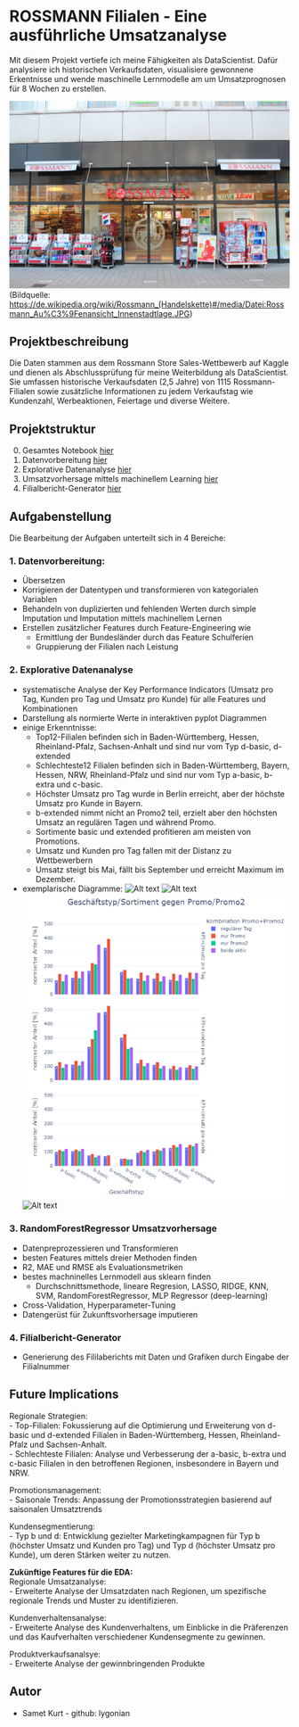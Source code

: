 # ROSSMANN Filialen - Eine ausführliche Umsatzanalyse
Mit diesem Projekt vertiefe ich meine Fähigkeiten als DataScientist. Dafür analysiere ich historischen Verkaufsdaten, visualisiere gewonnene Erkentnisse und wende maschinelle Lernmodelle am um Umsatzprognosen für 8 Wochen zu erstellen.

![Alt text](/Ausgewählte_Plots/Rossmann_Außenansicht_Innenstadtlage.jfif)
(Bildquelle: https://de.wikipedia.org/wiki/Rossmann_(Handelskette)#/media/Datei:Rossmann_Au%C3%9Fenansicht_Innenstadtlage.JPG)

## Projektbeschreibung
Die Daten stammen aus dem Rossmann Store Sales-Wettbewerb auf Kaggle und dienen als Abschlussprüfung für meine Weiterbildung als DataScientist. Sie umfassen historische Verkaufsdaten (2,5 Jahre) von 1115 Rossmann-Filialen sowie zusätzliche Informationen zu jedem Verkaufstag wie Kundenzahl, Werbeaktionen, Feiertage und diverse Weitere.

## Projektstruktur
0. Gesamtes Notebook [hier](/Notebooks/1_complete.ipynb)
1. Datenvorbereitung [hier](/Notebooks/2_Datenvorbereitung.ipynb)
2. Explorative Datenanalyse [hier](/Notebooks/3_Explorative_Datenanalyse.ipynb)
3. Umsatzvorhersage mittels machinellem Learning [hier](/Notebooks/4_MachineLearning_Vorhersage.ipynb)
4. Filialbericht-Generator [hier](/Notebooks/5_Filialbericht_Generator.ipynb)

## Aufgabenstellung
Die Bearbeitung der Aufgaben unterteilt sich in 4 Bereiche:
### 1. Datenvorbereitung:
- Übersetzen
- Korrigieren der Datentypen und transformieren von kategorialen Variablen
- Behandeln von duplizierten und fehlenden Werten durch simple Imputation und Imputation mittels machinellem Lernen
- Erstellen zusätzlicher Features durch Feature-Engineering wie
    - Ermittlung der Bundesländer durch das Feature Schulferien
    - Gruppierung der Filialen nach Leistung

### 2. Explorative Datenanalyse
- systematische Analyse der Key Performance Indicators (Umsatz pro Tag, Kunden pro Tag und Umsatz pro Kunde) für alle Features und Kombinationen
- Darstellung als normierte Werte in interaktiven pyplot Diagrammen
- einige Erkenntnisse:
    - Top12-Filialen befinden sich in Baden-Württemberg, Hessen, Rheinland-Pfalz, Sachsen-Anhalt und sind nur vom Typ d-basic, d-extended
    - Schlechteste12 Filialen befinden sich in Baden-Württemberg, Bayern, Hessen, NRW, Rheinland-Pfalz und sind nur vom Typ a-basic, b-extra und c-basic.
    - Höchster Umsatz pro Tag wurde in Berlin erreicht, aber der höchste Umsatz pro Kunde in Bayern.
    - b-extended nimmt nicht an Promo2 teil, erzielt aber den höchsten Umsatz an regulären Tagen und während Promo.
    - Sortimente basic und extended profitieren am meisten von Promotions.
    - Umsatz und Kunden pro Tag fallen mit der Distanz zu Wettbewerbern
    - Umsatz steigt bis Mai, fällt bis September und erreicht Maximum im Dezember.
- exemplarische Diagramme: 
![Alt text](/Ausgewählte_Plots/Korrelationen_von_Umsatz.png)
![Alt text](/Ausgewählte_Plots/Jahresverlauf_der_KPIs.png)
![Alt text](/Ausgewählte_Plots/Wirkung_der_Promos_auf_Geschäftstyp_und_Sortiment.png)
![Alt text](/Ausgewählte_Plots/Einfluss_der_Wettbewerber_Distanz_auf_KPIs.png)

### 3. RandomForestRegressor Umsatzvorhersage
- Datenpreprozessieren und Transformieren
- besten Features mittels dreier Methoden finden
- R2, MAE und RMSE als Evaluationsmetriken
- bestes machninelles Lernmodell aus sklearn finden
    - Durchschnittsmethode, lineare Regresion, LASSO, RIDGE, KNN, SVM, RandomForestRegressor, MLP Regressor (deep-learning)
- Cross-Validation, Hyperparameter-Tuning
- Datengerüst für Zukunftsvorhersage imputieren

### 4. Filialbericht-Generator
- Generierung des Fililaberichts mit Daten und Grafiken durch Eingabe der Filialnummer

## Future Implications 
Regionale Strategien:  
    - Top-Filialen: Fokussierung auf die Optimierung und Erweiterung von d-basic und d-extended Filialen in Baden-Württemberg, Hessen, Rheinland-Pfalz und Sachsen-Anhalt.  
    - Schlechteste Filialen: Analyse und Verbesserung der a-basic, b-extra und c-basic Filialen in den betroffenen Regionen, insbesondere in Bayern und NRW.   
    
Promotionsmanagement:  
    - Saisonale Trends: Anpassung der Promotionsstrategien basierend auf saisonalen Umsatztrends

Kundensegmentierung:  
    - Typ b und d: Entwicklung gezielter Marketingkampagnen für Typ b (höchster Umsatz und Kunden pro Tag) und Typ d (höchster Umsatz pro Kunde), um deren Stärken weiter zu nutzen.  

**Zukünftige Features für die EDA:**  
Regionale Umsatzanalyse:  
    - Erweiterte Analyse der Umsatzdaten nach Regionen, um spezifische regionale Trends und Muster zu identifizieren.   

Kundenverhaltensanalyse:  
    - Erweiterte Analyse des Kundenverhaltens, um Einblicke in die Präferenzen und das Kaufverhalten verschiedener Kundensegmente zu gewinnen.  

Produktverkaufsanalsye:  
    - Erweiterte Analyse der gewinnbringenden Produkte


## Autor
- Samet Kurt - github: lygonian

